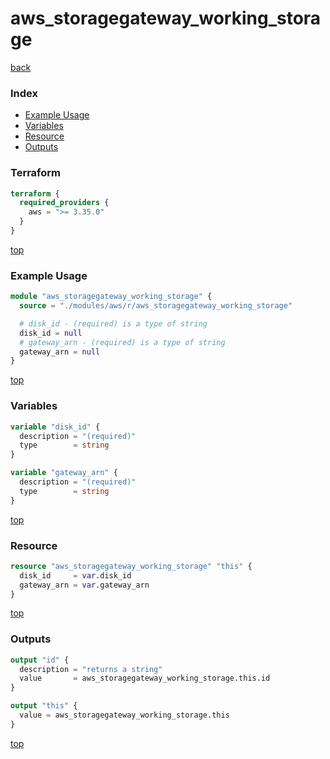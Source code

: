 # aws_storagegateway_working_storage

[back](../aws.md)

### Index

- [Example Usage](#example-usage)
- [Variables](#variables)
- [Resource](#resource)
- [Outputs](#outputs)

### Terraform

```terraform
terraform {
  required_providers {
    aws = ">= 3.35.0"
  }
}
```

[top](#index)

### Example Usage

```terraform
module "aws_storagegateway_working_storage" {
  source = "./modules/aws/r/aws_storagegateway_working_storage"

  # disk_id - (required) is a type of string
  disk_id = null
  # gateway_arn - (required) is a type of string
  gateway_arn = null
}
```

[top](#index)

### Variables

```terraform
variable "disk_id" {
  description = "(required)"
  type        = string
}

variable "gateway_arn" {
  description = "(required)"
  type        = string
}
```

[top](#index)

### Resource

```terraform
resource "aws_storagegateway_working_storage" "this" {
  disk_id     = var.disk_id
  gateway_arn = var.gateway_arn
}
```

[top](#index)

### Outputs

```terraform
output "id" {
  description = "returns a string"
  value       = aws_storagegateway_working_storage.this.id
}

output "this" {
  value = aws_storagegateway_working_storage.this
}
```

[top](#index)